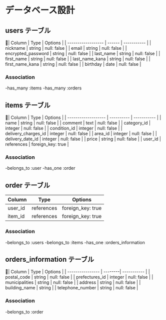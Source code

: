 # データベース設計

## users テーブル

| Column             | Type   | Options     |
| ------------------ | ------ | ----------- |
| nickname           | string | null: false |
| email              | string | null: false |
| encrypted_password | string | null: false |
| last_name          | string | null: false |
| first_name         | string | null: false |
| last_name_kana     | string | null: false |
| first_name_kana    | string | null: false |
| birthday           | date   | null: false |

### Association

-has_many :items
-has_many :orders

## items テーブル

| Column              | Type       | Options     |
| ------------------- | ---------- | ----------- |
| name                | string     | null: false       |
| comment             | text       | null: false       |
| category_id         | integer    | null: false       |
| condition_id        | integer    | null: false       |
| delivery_charges_id | integer    | null: false       |
| area_id             | integer    | null: false       |
| delivery_date_id    | integer    | null: false       |
| price               | string     | null: false       |
| user_id             | references | foreign_key: true |

### Association

-belongs_to :user
-has_one :order

## order テーブル

| Column  | Type       | Options           |
| ------- | ---------- | ----------------- |
| user_id | references | foreign_key: true |
| item_id | references | foreign_key: true |

### Association

-belongs_to :users
-belongs_to :items
-has_one :orders_information

## orders_information テーブル

| Column           | Type    | Options     |
| ---------------- | --------| ----------- |
| postal_code      | string  | null: false |
| prefectures_id   | integer | null: false |
| municipalities   | string  | null: false |
| address          | string  | null: false |
| building_name    | string  | 
| telephone_number | string  | null: false |

### Association

-belongs_to :order
